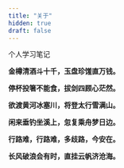 ```yaml
---
title: "关于"
hidden: true
draft: false
---
```


个人学习笔记 <!-- <span>如有问题请联系nosky@xiaofangwei.cn</span> -->


**金樽清酒斗十千，玉盘珍馐直万钱。**

**停杯投箸不能食，拔剑四顾心茫然。**

**欲渡黄河冰塞川，将登太行雪满山。**

**闲来垂钓坐溪上，忽复乘舟梦日边。**

**行路难，行路难，多歧路，今安在。**

**长风破浪会有时，直挂云帆济沧海。**


